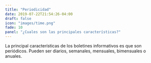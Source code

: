 ```yaml
---
title: "Periodicidad"
date: 2019-07-22T21:54:26-04:00
draft: false
icon: "images/time.png"
fade: 10
panel: "¿Cuales son las principales características?"
---
```

La principal características de los boletines informativos es que son periódicos. Pueden ser diarios, semanales, mensuales, bimensuales o anuales.